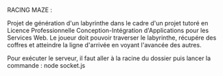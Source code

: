 RACING MAZE :

Projet de génération d'un labyrinthe dans le cadre d'un projet tutoré en Licence Professionnelle Conception-Intégration d'Applications pour les Services Web.
Le joueur doit pouvoir traverser le labyrinthe, récupére des coffres et atteindre la ligne d'arrivée en voyant l'avancée des autres.

Pour exécuter le serveur, il faut aller à la racine du dossier puis lancer la commande : node socket.js
